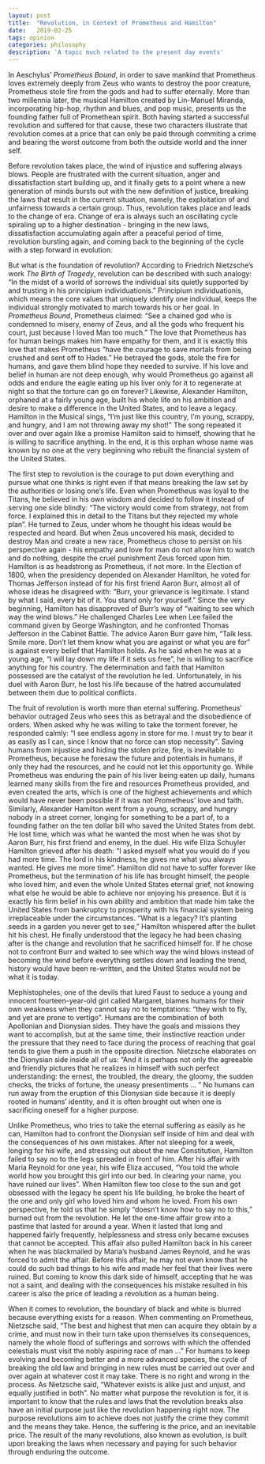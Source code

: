 ```yaml
---
layout: post
title:  "Revolution, in Context of Prometheus and Hamilton"
date:   2019-02-25
tags: opinion
categories: philosophy
description: 'A topic much related to the present day events'
---
```


In Aeschylus’ *Prometheus Bound*, in order to save mankind that Prometheus loves extremely deeply from Zeus who wants to destroy the poor creature, Prometheus stole fire from the gods and had to suffer eternally. More than two millennia later, the musical Hamilton created by Lin-Manuel Miranda, incorporating hip-hop, rhythm and blues, and pop music, presents us the founding father full of Promethean spirit. Both having started a successful revolution and suffered for that cause, these two characters illustrate that revolution comes at a price that can only be paid through commiting a crime and bearing the worst outcome from both the outside world and the inner self.

Before revolution takes place, the wind of injustice and suffering always blows. People are frustrated with the current situation, anger and dissatisfaction start building up, and it finally gets to a point where a new generation of minds bursts out with the new definition of justice, breaking the laws that result in the current situation, namely, the exploitation of and unfairness towards a certain group. Thus, revolution takes place and leads to the change of era. Change of era is always such an oscillating cycle spiraling up to a higher destination - bringing in the new laws, dissatisfaction accumulating again after a peaceful period of time, revolution bursting again, and coming back to the beginning of the cycle with a step forward in evolution. 
 
But what is the foundation of revolution? According to Friedrich Nietzsche’s work *The Birth of Tragedy*, revolution can be described with such analogy: “In the midst of a world of sorrows the individual sits quietly supported by and trusting in his principium individuationis.” Principium individuationis, which means the core values that uniquely identify one individual, keeps the individual strongly motivated to march towards his or her goal. In *Prometheus Bound*, Prometheus claimed: “See a chained god who is condemned to misery, enemy of Zeus, and all the gods who frequent his court, just because I loved Man too much.” The love that Prometheus has for human beings makes him have empathy for them, and it is exactly this love that makes Prometheus “have the courage to save mortals from being crushed and sent off to Hades.” He betrayed the gods, stole the fire for humans, and gave them blind hope they needed to survive. If his love and belief in human are not deep enough, why would Prometheus go against all odds and endure the eagle eating up his liver only for it to regenerate at night so that the torture can go on forever?  Likewise, Alexander Hamilton, orphaned at a fairly young age, built his whole life on his ambition and desire to make a difference in the United States, and to leave a legacy. Hamilton in the Musical sings, “I’m just like this country, I’m young, scrappy, and hungry, and I am not throwing away my shot!”  The song repeated it over and over again like a promise Hamilton said to himself, showing that he is willing to sacrifice anything. In the end, it is this orphan whose name was known by no one at the very beginning who rebuilt the financial system of the United States.
	
The first step to revolution is the courage to put down everything and pursue what one thinks is right even if that means breaking the law set by the authorities or losing one’s life. Even when Prometheus was loyal to the Titans, he believed in his own wisdom and decided to follow it instead of serving one side blindly: “The victory would come from strategy, not from force. I explained this in detail to the Titans but they rejected my whole plan”. He turned to Zeus, under whom he thought his ideas would be respected and heard. But when Zeus uncovered his mask, decided to destroy Man and create a new race, Prometheus chose to persist on his perspective again - his empathy and love for man do not allow him to watch and do nothing, despite the cruel punishment Zeus forced upon him. Hamilton is as headstrong as Prometheus, if not more. In the Election of 1800, when the presidency depended on Alexander Hamilton, he voted for Thomas Jefferson instead of for his first friend Aaron Burr, almost all of whose ideas he disagreed with: “Burr, your grievance is legitimate. I stand by what I said, every bit of it. You stand only for yourself.” Since the very beginning, Hamilton has disapproved of Burr’s way of “waiting to see which way the wind blows.” He challenged Charles Lee when Lee failed the command given by George Washington, and he confronted Thomas Jefferson in the Cabinet Battle. The advice Aaron Burr gave him, “Talk less. Smile more. Don’t let them know what you are against or what you are for” is against every belief that Hamilton holds. As he said when he was at a young age, “I will lay down my life if it sets us free”, he is willing to sacrifice anything for his country. The determination and faith that Hamilton possessed are the catalyst of the revolution he led. Unfortunately, in his duel with Aaron Burr, he lost his life because of the hatred accumulated between them due to political conflicts. 
	
The fruit of revolution is worth more than eternal suffering. Prometheus’ behavior outraged Zeus who sees this as betrayal and the disobedience of orders. When asked why he was willing to take the torment forever, he responded calmly: “I see endless agony in store for me. I must try to bear it as easily as I can, since I know that no force can stop necessity”. Saving humans from injustice and hiding the stolen prize, fire, is inevitable to Prometheus, because he foresaw the future and potentials in humans, if only they had the resources, and he could not let this opportunity go. While Prometheus was enduring the pain of his liver being eaten up daily, humans learned many skills from the fire and resources Prometheus provided, and even created the arts, which is one of the highest achievements and which would have never been possible if it was not Prometheus’ love and faith. Similarly, Alexander Hamilton went from a young, scrappy, and hungry nobody in a street corner, longing for something to be a part of, to a founding father on the ten dollar bill who saved the United States from debt. He lost time, which was what he wanted the most when he was shot by Aaron Burr, his first friend and enemy, in the duel. His wife Eliza Schuyler Hamilton grieved after his death: “I asked myself what you would do if you had more time. The lord in his kindness, he gives me what you always wanted. He gives me more time”. Hamilton did not have to suffer forever like Prometheus, but the termination of his life has brought himself, the people who loved him, and even the whole United States eternal grief, not knowing what else he would be able to achieve nor enjoying his presence. But it is exactly his firm belief in his own ability and ambition that made him take the United States from bankruptcy to prosperity with his financial system being irreplaceable under the circumstances. “What is a legacy? It’s planting seeds in a garden you never get to see,” Hamilton whispered after the bullet hit his chest. He finally understood that the legacy he had been chasing after is the change and revolution that he sacrificed himself for. If he chose not to confront Burr and waited to see which way the wind blows instead of becoming the wind before everything settles down and leading the trend, history would have been re-written, and the United States would not be what it is today.
	
Mephistopheles, one of the devils that lured Faust to seduce a young and innocent fourteen-year-old girl called Margaret, blames humans for their own weakness when they cannot say no to temptations: “they wish to fly, and yet are prone to vertigo”. Humans are the combination of both Apollonian and Dionysian sides. They have the goals and missions they want to accomplish, but at the same time, their instinctive reaction under the pressure that they need to face during the process of reaching that goal tends to give them a push in the opposite direction. Nietzsche elaborates on the Dionysian side inside all of us: “And it is perhaps not only the agreeable and friendly pictures that he realizes in himself with such perfect understanding: the ernest, the troubled, the dreary, the gloomy, the sudden checks, the tricks of fortune, the uneasy presentiments … ” No humans can run away from the eruption of this Dionysian side because it is deeply rooted in humans’ identity, and it is often brought out when one is sacrificing oneself for a higher purpose.

Unlike Prometheus, who tries to take the eternal suffering as easily as he can, Hamilton had to confront the Dionysian self inside of him and deal with the consequences of his own mistakes. After not sleeping for a week, longing for his wife, and stressing out about the new Constitution, Hamilton failed to say no to the legs spreaded in front of him. After his affair with Maria Reynold for one year, his wife Eliza accused, “You told the whole world how you brought this girl into our bed. In clearing your name, you have ruined our lives”. When Hamilton flew too close to the sun and got obsessed with the legacy he spent his life building, he broke the heart of the one and only girl who loved him and whom he loved. From his own perspective, he told us that he simply “doesn’t know how to say no to this,” burned out from the revolution. He let the one-time affair grow into a pastime that lasted for around a year. When it lasted that long and happened fairly frequently, helplessness and stress only became excuses that cannot be accepted. This affair also pulled Hamilton back in his career when he was blackmailed by Maria’s husband James Reynold, and he was forced to admit the affair. Before this affair, he may not even know that he could do such bad things to his wife and made her feel that their lives were ruined. But coming to know this dark side of himself, accepting that he was not a saint, and dealing with the consequences his mistake resulted in his career is also the price of leading a revolution as a human being.

When it comes to revolution, the boundary of black and white is blurred because everything exists for a reason. When commenting on Prometheus, Nietzsche said, “The best and highest that men can acquire they obtain by a crime, and must now in their turn take upon themselves its consequences, namely the whole flood of sufferings and sorrows with which the offended celestials must visit the nobly aspiring race of man …” For humans to keep evolving and becoming better and a more advanced species, the cycle of breaking the old law and bringing in new rules must be carried out over and over again at whatever cost it may take. There is no right and wrong in the process. As Nietzsche said, “Whatever exists is alike just and unjust, and equally justified in both”. No matter what purpose the revolution is for, it is important to know that the rules and laws that the revolution breaks also have an initial purpose just like the revolution happening right now. The purpose revolutions aim to achieve does not justify the crime they commit and the means they take. Hence, the suffering is the price, and an inevitable price. The result of the many revolutions, also known as evolution, is built upon breaking the laws when necessary and paying for such behavior through enduring the outcome. 
